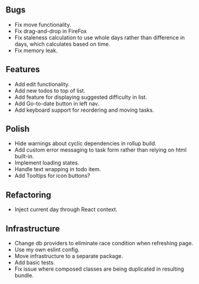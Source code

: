 ## Bugs

- Fix move functionality.
- Fix drag-and-drop in FireFox
- Fix staleness calculation to use whole days rather than difference in days,
  which calculates based on time.
- Fix memory leak.

## Features

- Add edit functionality.
- Add new todos to top of list.
- Add feature for displaying suggested difficulty in list.
- Add Go-to-date button in left nav.
- Add keyboard support for reordering and moving tasks.

## Polish

- Hide warnings about cyclic dependencies in rollup build.
- Add custom error messaging to task form rather than relying on html built-in.
- Implement loading states.
- Handle text wrapping in todo item.
- Add Tooltips for icon buttons?

## Refactoring

- Inject current day through React context.

## Infrastructure

- Change db providers to eliminate race condition when refreshing page.
- Use my own eslint config.
- Move infrastructure to a separate package.
- Add basic tests.
- Fix issue where composed classes are being duplicated in resulting bundle.
